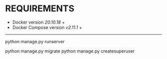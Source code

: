 # **REQUIREMENTS**

- Docker version *20.10.18 +*  
- Docker Compose version *v2.11.1 +*

___

python manage.py runserver

python manage.py migrate
python manage.py createsuperuser